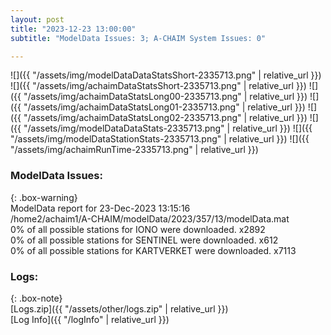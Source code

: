 ```yaml
---
layout: post
title: "2023-12-23 13:00:00"
subtitle: "ModelData Issues: 3; A-CHAIM System Issues: 0"

---
```


![]({{ "/assets/img/modelDataDataStatsShort-2335713.png" | relative_url }})
![]({{ "/assets/img/achaimDataStatsShort-2335713.png" | relative_url }})
![]({{ "/assets/img/achaimDataStatsLong00-2335713.png" | relative_url }})
![]({{ "/assets/img/achaimDataStatsLong01-2335713.png" | relative_url }})
![]({{ "/assets/img/achaimDataStatsLong02-2335713.png" | relative_url }})
![]({{ "/assets/img/modelDataDataStats-2335713.png" | relative_url }})
![]({{ "/assets/img/modelDataStationStats-2335713.png" | relative_url }})
![]({{ "/assets/img/achaimRunTime-2335713.png" | relative_url }})


### ModelData Issues:  
  
{: .box-warning}  
 ModelData report for 23-Dec-2023 13:15:16   
 /home2/achaim1/A-CHAIM/modelData/2023/357/13/modelData.mat   
 0% of all possible stations for IONO were downloaded. x2892   
 0% of all possible stations for SENTINEL were downloaded. x612   
 0% of all possible stations for KARTVERKET were downloaded. x7113   
  


### Logs:  
  
{: .box-note}  
[Logs.zip]({{ "/assets/other/logs.zip" | relative_url }})  
[Log Info]({{ "/logInfo" | relative_url }})  
